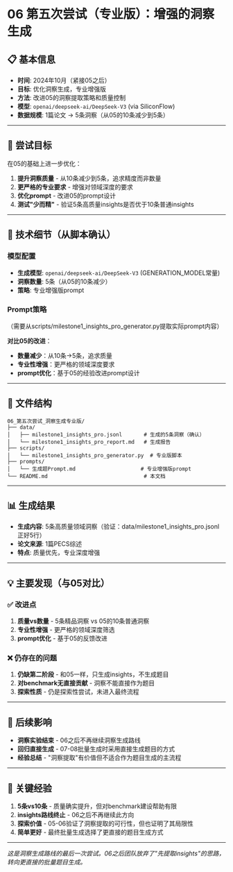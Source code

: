 # 06 第五次尝试（专业版）：增强的洞察生成

## 📋 基本信息

- **时间**: 2024年10月（紧接05之后）
- **目标**: 优化洞察生成，专业增强版
- **方法**: 改进05的洞察提取策略和质量控制
- **模型**: `openai/deepseek-ai/DeepSeek-V3` (via SiliconFlow)
- **数据规模**: 1篇论文 → 5条洞察（从05的10条减少到5条）

---

## 🎯 尝试目标

在05的基础上进一步优化：
1. **提升洞察质量** - 从10条减少到5条，追求精度而非数量
2. **更严格的专业要求** - 增强对领域深度的要求
3. **优化prompt** - 改进05的prompt设计
4. **测试"少而精"** - 验证5条高质量insights是否优于10条普通insights

---

## 🔧 技术细节（从脚本确认）

### 模型配置
- **生成模型**: `openai/deepseek-ai/DeepSeek-V3` (GENERATION_MODEL常量)
- **洞察数量**: 5条（从05的10条减少）
- **策略**: 专业增强版prompt

### Prompt策略
（需要从scripts/milestone1_insights_pro_generator.py提取实际prompt内容）

**对比05的改进**：
- **数量减少**：从10条→5条，追求质量
- **专业性增强**：更严格的领域深度要求
- **prompt优化**：基于05的经验改进prompt设计

---

## 📂 文件结构

```
06_第五次尝试_洞察生成专业版/
├── data/
│   ├── milestone1_insights_pro.jsonl       # 生成的5条洞察（确认）
│   └── milestone1_insights_pro_report.md   # 生成报告
├── scripts/
│   └── milestone1_insights_pro_generator.py  # 专业版脚本
├── prompts/
│   └── 生成题Prompt.md                     # 专业增强版prompt
└── README.md                               # 本文档
```

---

## 📊 生成结果

- **生成内容**: 5条高质量领域洞察（验证：data/milestone1_insights_pro.jsonl 正好5行）
- **论文来源**: 1篇PECS综述
- **特点**: 质量优先，专业深度增强

---

## 💡 主要发现（与05对比）

### ✅ 改进点
1. **质量vs数量** - 5条精品洞察 vs 05的10条普通洞察
2. **专业性增强** - 更严格的领域深度筛选
3. **prompt优化** - 基于05的反馈改进

### ❌ 仍存在的问题
1. **仍缺第二阶段** - 和05一样，只生成insights，不生成题目
2. **对benchmark无直接贡献** - 洞察不能直接作为题目
3. **探索性质** - 仍是探索性尝试，未进入最终流程

---

## 🔄 后续影响

- **洞察实验结束** - 06之后不再继续洞察生成路线
- **回归直接生成** - 07-08批量生成时采用直接生成题目的方式
- **经验总结** - "洞察提取"有价值但不适合作为题目生成的主流程

---

## 📝 关键经验

1. **5条vs10条** - 质量确实提升，但对benchmark建设帮助有限
2. **insights路线终止** - 06之后不再继续此方向
3. **探索价值** - 05-06验证了洞察提取的可行性，但也证明了其局限性
4. **简单更好** - 最终批量生成选择了更直接的题目生成方式

---

*这是洞察生成路线的最后一次尝试。06之后团队放弃了"先提取insights"的思路，转向更直接的批量题目生成。*
